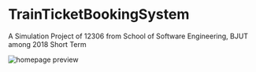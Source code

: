 # TrainTicketBookingSystem
A Simulation Project of 12306 from School of Software Engineering, BJUT among 2018 Short Term

![homepage preview](https://github.com/Azha666/TrainTicketBookingSystem/blob/master/homepage.JPG?raw=true)
